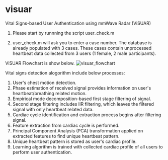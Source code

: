 # visuar
Vital Signs-based User Authentication using mmWave Radar (ViSUAR)

1) Please start by runnning the script user_check.m

2) user_check.m will ask you to enter a case number.
   The database is already populated with 3 cases.
   These cases contain unprocessed heartbeat data collected from 3 users (1 female, 2 male participants).

ViSUAR Flowchart is show below.
![visuar_flowchart](https://github.com/user-attachments/assets/e8cea274-f619-4400-99cf-9187724d8b8d)

Vital signs detection alogorithm include below processes:
1) User's chest motion detection.
2) Phase estimation of received signal provides information on user's heartbeat/breathing related motion.
3) Empirical mode decomposition-based first stage filtering of signal.
4) Second stage filtering includes IIR filtering, which leaves the filtered signal with only heartbeat related data.
5) Cardiac cycle identification and extraction process begins after filtering signal.
6) Feature extraction from cardiac cycle is performed.
7) Principal Component Analysis (PCA) transformation applied on extracted features to find unique heartbeat pattern.
8) Unique heartbeat pattern is stored as user's cardiac profile.
9) Learning algorithm is trained with collected cardiac profile of all users to perform user authentication.
